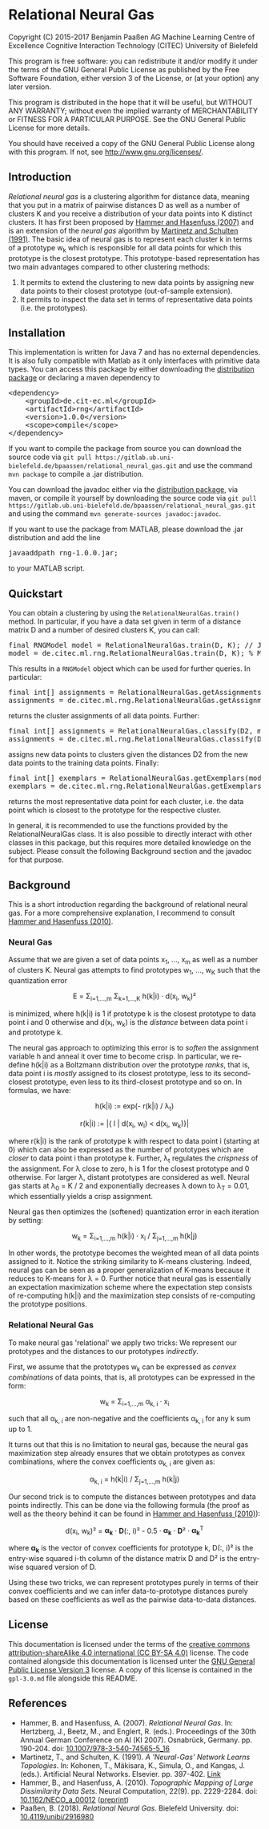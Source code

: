 # Relational Neural Gas

Copyright (C) 2015-2017
Benjamin Paaßen
AG Machine Learning
Centre of Excellence Cognitive Interaction Technology (CITEC)
University of Bielefeld

This program is free software: you can redistribute it and/or modify
it under the terms of the GNU General Public License as published by
the Free Software Foundation, either version 3 of the License, or
(at your option) any later version.

This program is distributed in the hope that it will be useful,
but WITHOUT ANY WARRANTY; without even the implied warranty of
MERCHANTABILITY or FITNESS FOR A PARTICULAR PURPOSE. See the
GNU General Public License for more details.

You should have received a copy of the GNU General Public License
along with this program.  If not, see <http://www.gnu.org/licenses/>.

## Introduction

_Relational neural gas_ is a clustering algorithm for distance data, meaning that you put in a
matrix of pairwise distances D as well as a number of clusters K and you receive a distribution of
your data points into K distinct clusters. It has first been proposed by
[Hammer and Hasenfuss (2007)][1] and is an extension of the _neural gas_ algorithm by
[Martinetz and Schulten (1991)][2]. The basic idea of neural gas is to represent each cluster k in
terms of a prototype w<sub>k</sub> which is responsible for all data points for which this
prototype is the closest prototype. This prototype-based representation has two main advantages
compared to other clustering methods:

1. It permits to extend the clustering to new data points by assigning new data points to their
closest prototype (out-of-sample extension).
2. It permits to inspect the data set in terms of representative data points (i.e. the prototypes).

## Installation

This implementation is written for Java 7 and has no external dependencies. It is also fully
compatible with Matlab as it only interfaces with primitive data types. You can access this package
by either downloading the [distribution package][4] or declaring a maven dependency to

<pre>
&lt;dependency&gt;
	&lt;groupId&gt;de.cit-ec.ml&lt;/groupId&gt;
	&lt;artifactId&gt;rng&lt;/artifactId&gt;
	&lt;version&gt;1.0.0&lt;/version&gt;
	&lt;scope&gt;compile&lt;/scope&gt;
&lt;/dependency&gt;
</pre>

If you want to compile the package from source you can download the source code via
`git pull https://gitlab.ub.uni-bielefeld.de/bpaassen/relational_neural_gas.git` and use the
command `mvn package` to compile a .jar distribution.

You can download the javadoc either via the [distribution package][4], via maven,
or compile it yourself by downloading the source code via
`git pull https://gitlab.ub.uni-bielefeld.de/bpaassen/relational_neural_gas.git` and using the
command `mvn generate-sources javadoc:javadoc`.

If you want to use the package from MATLAB, please download the .jar distribution and add the
line

<pre>javaaddpath rng-1.0.0.jar;</pre>

to your MATLAB script.

## Quickstart

You can obtain a clustering by using the `RelationalNeuralGas.train()` method. In particular,
if you have a data set given in term of a distance matrix D and a number of desired clusters K,
you can call:

<pre>
final RNGModel model = RelationalNeuralGas.train(D, K); // Java
model = de.citec.ml.rng.RelationalNeuralGas.train(D, K); % MATLAB
</pre>

This results in a `RNGModel` object which can be used for further queries. In particular:

<pre>final int[] assignments = RelationalNeuralGas.getAssignments(model); // Java
assignments = de.citec.ml.rng.RelationalNeuralGas.getAssignments(model) %MATLAB</pre>

returns the cluster assignments of all data points. Further:

<pre>final int[] assignments = RelationalNeuralGas.classify(D2, model); // Java
assignments = de.citec.ml.rng.RelationalNeuralGas.classify(D2, model) %MATLAB</pre>

assigns new data points to clusters given the distances D2 from the new data points to the training
data points. Finally:

<pre>final int[] exemplars = RelationalNeuralGas.getExemplars(model); // Java
exemplars = de.citec.ml.rng.RelationalNeuralGas.getExemplars(model); % MATLAB</pre>

returns the most representative data point for each cluster, i.e. the data point which is closest
to the prototype for the respective cluster.

In general, it is recommended to use the functions provided by the RelationalNeuralGas class.
It is also possible to directly interact with other classes in this package, but this requires more
detailed knowledge on the subject. Please consult the following Background section and the javadoc
for that purpose.

## Background

This is a short introduction regarding the background of relational neural gas. For a more
comprehensive explanation, I recommend to consult [Hammer and Hasenfuss (2010)][3].

### Neural Gas

Assume that we are given a set of data points x<sub>1</sub>, ..., x<sub>m</sub> as well as a number
of clusters K. Neural gas attempts to find prototypes w<sub>1</sub>, ..., w<sub>K</sub> such that
the quantization error

<center>E = &Sigma;<sub>i=1,...,m</sub> &Sigma;<sub>k=1,...,K</sub> h(k|i) &middot; d(x<sub>i</sub>, w<sub>k</sub>)²</center>

is minimized, where h(k|i) is 1 if prototype k is the closest prototype to data point i and 0
otherwise and d(x<sub>i</sub>, w<sub>k</sub>) is the _distance_ between data point i and prototype k.

The neural gas approach to optimizing this error is to _soften_ the assignment variable h and
anneal it over time to become crisp. In particular, we re-define h(k|i) as a Boltzmann
distribution over the prototype _ranks_, that is, data point i is _mostly_ assigned to its closest
prototype, less to its second-closest prototype, even less to its third-closest prototype and so
on. In formulas, we have:

<center>
h(k|i) := exp(- r(k|i) / &lambda;<sub>t</sub>)

r(k|i) := |{ l | d(x<sub>i</sub>, w<sub>l</sub>) &lt; d(x<sub>i</sub>, w<sub>k</sub>)}|
</center>

where r(k|i) is the rank of prototype k with respect to data point i (starting at 0) which can also
be expressed as the number of prototypes which are _closer_ to data point i than prototype k.
Further, &lambda;<sub>t</sub> regulates the _crispness_ of the assignment. For &lambda; close to
zero, h is 1 for the closest prototype and 0 otherwise. For larger &lambda;, distant prototypes
are considered as well. Neural gas starts at &lambda;<sub>0</sub> = K / 2 and exponentially
decreases &lambda; down to &lambda;<sub>T</sub> = 0.01, which essentially yields a crisp assignment.

Neural gas then optimizes the (softened) quantization error in each iteration by setting:

<center>w<sub>k</sub> = &Sigma;<sub>i=1,...,m</sub> h(k|i) &middot; x<sub>i</sub> /
	&Sigma;<sub>j=1,...,m</sub> h(k|j)</center>

In other words, the prototype becomes the weighted mean of all data points assigned to it. Notice
the striking similarity to K-means clustering. Indeed, neural gas can be seen as a proper
generalization of K-means because it reduces to K-means for &lambda; = 0. Further notice that neural
gas is essentially an expectation maximization scheme where the expectation step consists of
re-computing h(k|i) and the maximization step consists of re-computing the prototype positions.

### Relational Neural Gas

To make neural gas 'relational' we apply two tricks: We represent our prototypes and
the distances to our prototypes _indirectly_.

First, we assume that the prototypes w<sub>k</sub> can be expressed as _convex combinations_ of
data points, that is, all prototypes can be expressed in the form:

<center>w<sub>k</sub> = &Sigma;<sub>i=1,...,m</sub> &alpha;<sub>k, i</sub> &middot; x<sub>i</sub></center>

such that all &alpha;<sub>k, i</sub> are non-negative and the coefficients &alpha;<sub>k, i</sub>
for any k sum up to 1.

It turns out that this is no limitation to neural gas, because the neural gas maximization
step already ensures that we obtain prototypes as convex combinations, where the convex
coefficients &alpha;<sub>k, i</sub> are given as:

<center>&alpha;<sub>k, i</sub> = h(k|i) / &Sigma;<sub>j=1,...,m</sub> h(k|j)</center>

Our second trick is to compute the distances between prototypes and data points indirectly. This
can be done via the following formula (the proof as well as the theory behind it can be found in
[Hammer and Hasenfuss (2010)][3]):

<center>d(x<sub>i</sub>, w<sub>k</sub>)² = <strong>&alpha;<sub>k</sub></strong> &middot; <strong>D</strong>(:, i)² - 0.5 &middot; <strong>&alpha;<sub>k</sub></strong> &middot; <strong>D</strong>² &middot; <strong>&alpha;<sub>k</sub></strong><sup>T</sup></strong></center>

where <strong>&alpha;<sub>k</sub></strong> is the vector of convex coefficients for prototype k,
D(:, i)² is the entry-wise squared i-th column of the distance matrix D and D² is the entry-wise
squared version of D.

Using these two tricks, we can represent prototypes purely in terms of their convex coefficients
and we can infer data-to-prototype distances purely based on these coefficients as well as the
pairwise data-to-data distances.

## License

This documentation is licensed under the terms of the [creative commons attribution-shareAlike 4.0 international (CC BY-SA 4.0)](https://creativecommons.org/licenses/by-sa/4.0/) license. The code
contained alongside this documentation is licensed unter the
[GNU General Public License Version 3](https://www.gnu.org/licenses/gpl-3.0.en.html) license.
A copy of this license is contained in the `gpl-3.0.md` file alongside this README.

## References

* Hammer, B. and Hasenfuss, A. (2007). _Relational Neural Gas_. In: Hertzberg, J., Beetz, M., and Englert, R. (eds.). Proceedings of the 30th Annual German Conference on AI (KI 2007). Osnabrück, Germany. pp. 190-204. doi: [10.1007/978-3-540-74565-5_16][1]
* Martinetz, T., and Schulten, K. (1991). _A 'Neural-Gas' Network Learns Topologies_. In: Kohonen, T., Mäkisara, K., Simula, O., and Kangas, J. (eds.). Artificial Neural Networks. Elsevier. pp. 397-402. [Link][2]
* Hammer, B., and Hasenfuss, A. (2010). _Topographic Mapping of Large Dissimilarity Data Sets_. Neural Computation, 22(9). pp. 2229-2284. doi: [10.1162/NECO_a_00012](https://doi.org/10.1162/NECO_a_00012) ([preprint][3])
* Paaßen, B. (2018). _Relational Neural Gas_. Bielefeld University. doi: [10.4119/unibi/2916980][4]

[1]: https://doi.org/10.1007/978-3-540-74565-5_16 "Hammer, B. and Hasenfuss, A. (2007). Relational Neural Gas. In: Hertzberg, J., Beetz, M., and Englert, R. (eds.). Proceedings of the 30th Annual German Conference on AI (KI 2007). Osnabrück, Germany. pp. 190-204."
[2]: https://www.ks.uiuc.edu/Publications/Papers/PDF/MART91B/MART91B.pdf "Martinetz, T., and Schulten, K. (1991). A 'Neural-Gas' Network Learns Topologies. In: Kohonen, T., Mäkisara, K., Simula, O., and Kangas, J. (eds.). Artificial Neural Networks. Elsevier. pp. 397-402."
[3]: http://www.in.tu-clausthal.de/fileadmin/homes/techreports/ifi1001hammer.pdf "Hammer, B., and Hasenfuss, A. (2010). Topographic Mapping of Large Dissimilarity Data Sets. Neural Computation, 22(9). pp. 2229-2284. doi: 10.1162/NECO_a_00012"
[4]: https://doi.org/10.4119/unibi/2916980 "Paaßen, B. (2018). Relational Neural Gas. Bielefeld University."

